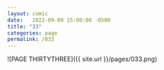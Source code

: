 ```yaml
---
layout: comic
date:   2022-09-09 15:00:00 -0500
title: "33"
categories: page
permalink: /033
---
```

![PAGE THIRTYTHREE]({{ site.url }}/pages/033.png)
